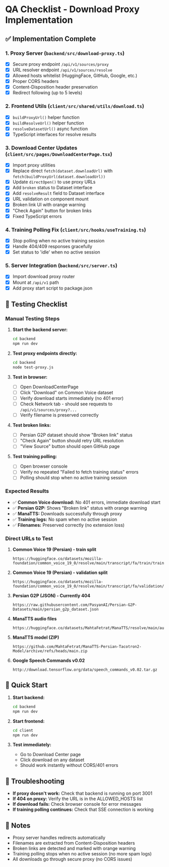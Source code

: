 # QA Checklist - Download Proxy Implementation

## ✅ Implementation Complete

### 1. Proxy Server (`backend/src/download-proxy.ts`)
- [x] Secure proxy endpoint `/api/v1/sources/proxy`
- [x] URL resolver endpoint `/api/v1/sources/resolve`
- [x] Allowed hosts whitelist (HuggingFace, GitHub, Google, etc.)
- [x] Proper CORS headers
- [x] Content-Disposition header preservation
- [x] Redirect following (up to 5 levels)

### 2. Frontend Utils (`client/src/shared/utils/download.ts`)
- [x] `buildProxyUrl()` helper function
- [x] `buildResolveUrl()` helper function
- [x] `resolveDatasetUrl()` async function
- [x] TypeScript interfaces for resolve results

### 3. Download Center Updates (`client/src/pages/DownloadCenterPage.tsx`)
- [x] Import proxy utilities
- [x] Replace direct `fetch(dataset.downloadUrl)` with `fetch(buildProxyUrl(dataset.downloadUrl))`
- [x] Update `directOpen()` to use proxy URLs
- [x] Add `broken` status to Dataset interface
- [x] Add `resolveResult` field to Dataset interface
- [x] URL validation on component mount
- [x] Broken link UI with orange warning
- [x] "Check Again" button for broken links
- [x] Fixed TypeScript errors

### 4. Training Polling Fix (`client/src/hooks/useTraining.ts`)
- [x] Stop polling when no active training session
- [x] Handle 404/409 responses gracefully
- [x] Set status to 'idle' when no active session

### 5. Server Integration (`backend/src/server.ts`)
- [x] Import download proxy router
- [x] Mount at `/api/v1` path
- [x] Add proxy start script to package.json

## 🧪 Testing Checklist

### Manual Testing Steps

1. **Start the backend server:**
   ```bash
   cd backend
   npm run dev
   ```

2. **Test proxy endpoints directly:**
   ```bash
   cd backend
   node test-proxy.js
   ```

3. **Test in browser:**
   - [ ] Open DownloadCenterPage
   - [ ] Click "Download" on Common Voice dataset
   - [ ] Verify download starts immediately (no 401 error)
   - [ ] Check Network tab - should see requests to `/api/v1/sources/proxy?...`
   - [ ] Verify filename is preserved correctly

4. **Test broken links:**
   - [ ] Persian G2P dataset should show "Broken link" status
   - [ ] "Check Again" button should retry URL resolution
   - [ ] "View Source" button should open GitHub page

5. **Test training polling:**
   - [ ] Open browser console
   - [ ] Verify no repeated "Failed to fetch training status" errors
   - [ ] Polling should stop when no active training session

### Expected Results

- ✅ **Common Voice download:** No 401 errors, immediate download start
- ✅ **Persian G2P:** Shows "Broken link" status with orange warning
- ✅ **ManaTTS:** Downloads successfully through proxy
- ✅ **Training logs:** No spam when no active session
- ✅ **Filenames:** Preserved correctly (no extension loss)

### Direct URLs to Test

1. **Common Voice 19 (Persian) - train split**
   ```
   https://huggingface.co/datasets/mozilla-foundation/common_voice_19_0/resolve/main/transcript/fa/train/train.tar.gz
   ```

2. **Common Voice 19 (Persian) - validation split**
   ```
   https://huggingface.co/datasets/mozilla-foundation/common_voice_19_0/resolve/main/transcript/fa/validation/validation.tar.gz
   ```

3. **Persian G2P (JSON) - Currently 404**
   ```
   https://raw.githubusercontent.com/PasyanAI/Persian-G2P-Datasets/main/persian_g2p_dataset.json
   ```

4. **ManaTTS audio files**
   ```
   https://huggingface.co/datasets/MahtaFetrat/ManaTTS/resolve/main/audio_files.tar.gz
   ```

5. **ManaTTS model (ZIP)**
   ```
   https://github.com/MahtaFetrat/ManaTTS-Persian-Tacotron2-Model/archive/refs/heads/main.zip
   ```

6. **Google Speech Commands v0.02**
   ```
   http://download.tensorflow.org/data/speech_commands_v0.02.tar.gz
   ```

## 🚀 Quick Start

1. **Start backend:**
   ```bash
   cd backend
   npm run dev
   ```

2. **Start frontend:**
   ```bash
   cd client
   npm run dev
   ```

3. **Test immediately:**
   - Go to Download Center page
   - Click download on any dataset
   - Should work instantly without CORS/401 errors

## 🔧 Troubleshooting

- **If proxy doesn't work:** Check that backend is running on port 3001
- **If 404 on proxy:** Verify the URL is in the ALLOWED_HOSTS list
- **If download fails:** Check browser console for error messages
- **If training polling continues:** Check that SSE connection is working

## 📝 Notes

- Proxy server handles redirects automatically
- Filenames are extracted from Content-Disposition headers
- Broken links are detected and marked with orange warning
- Training polling stops when no active session (no more spam logs)
- All downloads go through secure proxy (no CORS issues)
